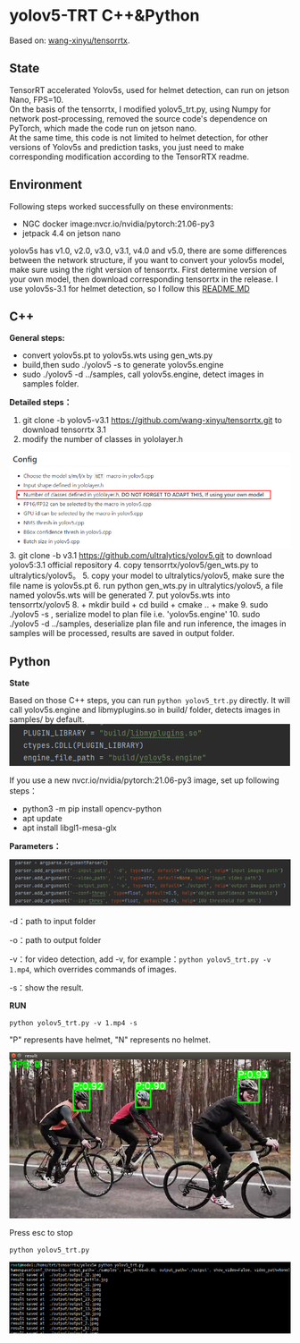 # yolov5-TRT C++&Python

Based on: [wang-xinyu/tensorrtx](https://github.com/wang-xinyu/tensorrtx).     
## State
TensorRT accelerated Yolov5s, used for helmet detection, can run on jetson Nano, FPS=10.    
On the basis of the tensorrtx, I modified yolov5_trt.py, using Numpy for network post-processing, 
removed the source code's dependence on PyTorch, which made the code run on jetson nano.        
At the same time, this code is not limited to helmet detection, for other versions of Yolov5s and 
prediction tasks, you just need to make corresponding modification according to the TensorRTX readme.
## Environment
Following steps worked successfully on these environments:  
+ NGC docker image:nvcr.io/nvidia/pytorch:21.06-py3   
+ jetpack 4.4 on jetson nano

yolov5s has v1.0, v2.0, v3.0, v3.1, v4.0 and v5.0, there are some differences between the network structure, if you want to
convert your yolov5s model, make sure using the right version of tensorrtx.
First determine version of your own model, then download corresponding tensorrtx in the release.
I use yolov5s-3.1 for helmet detection, so I follow this [README.MD](https://github.com/wang-xinyu/tensorrtx/tree/yolov5-v3.1/yolov5)

## C++

**General steps:**

+ convert yolov5s.pt to yolov5s.wts using gen_wts.py 
+ build,then sudo ./yolov5 -s to generate yolov5s.engine
+ sudo ./yolov5 -d  ../samples, call yolov5s.engine, detect images in samples folder.

**Detailed steps：**
1. git clone -b yolov5-v3.1 https://github.com/wang-xinyu/tensorrtx.git to download tensorrtx 3.1
2. modify the number of classes in yololayer.h

 ![image-20210803093416144](images/image1.png)
3. git clone -b v3.1 https://github.com/ultralytics/yolov5.git to download yolov5:3.1 official repository
4. copy tensorrtx/yolov5/gen_wts.py to ultralytics/yolov5。
5. copy your model to ultralytics/yolov5, make sure the file name is yolov5s.pt
6. run python gen_wts.py in ultralytics/yolov5, a file named yolov5s.wts will be generated
7. put yolov5s.wts into tensorrtx/yolov5
8. + mkdir build
    + cd build
    + cmake ..
    + make
9. sudo ./yolov5 -s , serialize model to plan file i.e. 'yolov5s.engine'
10. sudo ./yolov5 -d ../samples, deserialize plan file and run inference, the images in samples will be processed,
 results are saved in output folder.

## Python

**State**

Based on those C++ steps, you can run ``python yolov5_trt.py`` directly. It will call yolov5s.engine and libmyplugins.so
in build/ folder, detects images in samples/ by default.     
![image-20210804111258610](images/image-20210804111258610.png)

If you use a new nvcr.io/nvidia/pytorch:21.06-py3 image, set up following steps：

+ python3 -m pip install opencv-python
+ apt update
+ apt install libgl1-mesa-glx


**Parameters：**

![image-20210804111639065](images/image-20210804111639065.png)

-d：path to input folder

-o：path to output folder

-v：for video detection, add -v, for example：``python yolov5_trt.py -v 1.mp4``, which overrides commands
of images.

-s：show the result.

**RUN**
```
python yolov5_trt.py -v 1.mp4 -s  
```
"P" represents have helmet, "N" represents no helmet.

  ![result.png](images/result.png)
  
  Press esc to stop
```
python yolov5_trt.py
```
  ![image-20210804160817107](images/image-20210804160817107.png)

